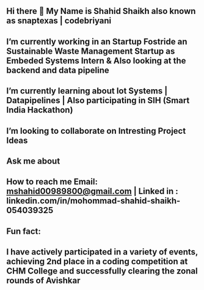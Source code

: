 ## Hi there 👋 My Name is Shahid Shaikh also known as snaptexas | codebriyani
## I’m currently working in an Startup Fostride an Sustainable Waste Management Startup as Embeded Systems Intern & Also looking at the backend and data pipeline 
## I’m currently learning about Iot Systems | Datapipelines | Also participating in SIH (Smart India Hackathon)
## I’m looking to collaborate on Intresting Project Ideas 
## Ask me about
## How to reach me Email: mshahid00989800@gmail.com | Linked in : linkedin.com/in/mohommad-shahid-shaikh-054039325
## Fun fact:
## I have actively participated in a variety of events, achieving 2nd place in a coding competition at CHM College and successfully clearing the zonal rounds of Avishkar 
<!--
**SnapTexas/snaptexas** is a ✨ _special_ ✨ repository because its `README.md` (this file) appears on your GitHub profile.

Here are some ideas to get you started:

- 🔭 I’m currently working on ...
- 🌱 I’m currently learning ...
- 👯 I’m looking to collaborate on ...
- 🤔 I’m looking for help with ...
- 💬 Ask me about ...
- 📫 How to reach me: ...
- 😄 Pronouns: ...
- ⚡ Fun fact: ...
-->
